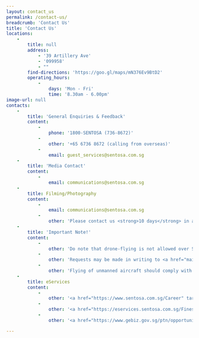 ```yaml
---
layout: contact_us
permalink: /contact-us/
breadcrumb: 'Contact Us'
title: 'Contact Us'
locations:
    -
        title: null
        address:
            - '39 Artillery Ave'
            - '099958'
            - ""
        find-directions: 'https://goo.gl/maps/mN376Ev9BtD2'
        operating_hours:
            -
                days: 'Mon - Fri'
                time: '8.30am - 6.00pm'
image-url: null
contacts:
    -
        title: 'General Enquiries & Feedback'
        content:
            -
                phone: '1800-SENTOSA (736-8672)'
            -
                other: '+65 6736 8672 (calling from overseas)'
            -
                email: guest_services@sentosa.com.sg
    -
        title: 'Media Contact'
        content:
            -
                email: communications@sentosa.com.sg
    -
        title: Filming/Photography
        content:
            -
                email: communications@sentosa.com.sg
            -
                other: 'Please contact us <strong>10 days</strong> in advance, fees may apply.'
    -
        title: 'Important Note!'
        content:
            -
                other: 'Do note that drone-flying is not allowed over Sentosa <strong>without prior submission of requests</strong>.'
            -
                other: 'Requests may be made in writing to <a href="mailto:communications@sentosa.com.sg">communications@sentosa.com.sg</a>, at least <strong>10 working days</strong> in advance.'
            -
                other: 'Flying of unmanned aircraft should comply with the Civil Aviation Authority of Singapore''s guidelines for Operator Permit and/or Activity Permit.'
    -
        title: eServices
        content:
            -
                other: '<a href="https://www.sentosa.com.sg/Career" target="_blank">Careers@Sentosa Development Corporation</a>'
            -
                other: '<a href="https://eservices.sentosa.com.sg/Fines" target="_blank">Online Payment System</a>'
            -
                other: '<a href="https://www.gebiz.gov.sg/ptn/opportunity/BOListing.xhtml?origin=search" target="_blank">GeBiz Opportunities</a>'

---
```

